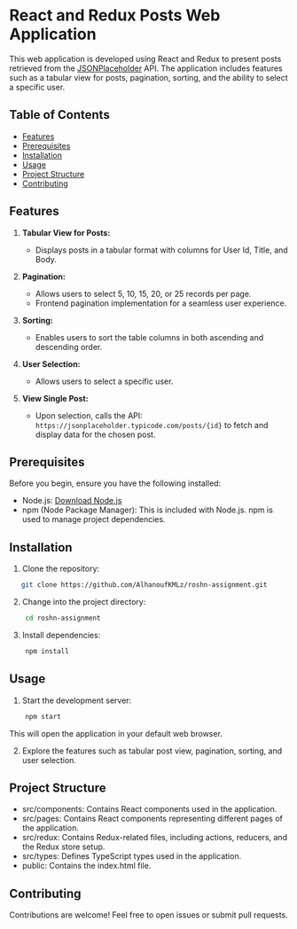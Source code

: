 # React and Redux Posts Web Application

This web application is developed using React and Redux to present posts retrieved from the [JSONPlaceholder](https://jsonplaceholder.typicode.com/) API. The application includes features such as a tabular view for posts, pagination, sorting, and the ability to select a specific user.

## Table of Contents

- [Features](#features)
- [Prerequisites](#prerequisites)
- [Installation](#installation)
- [Usage](#usage)
- [Project Structure](#project-structure)
- [Contributing](#contributing)

## Features

1. **Tabular View for Posts:**
   - Displays posts in a tabular format with columns for User Id, Title, and Body.

2. **Pagination:**
   - Allows users to select 5, 10, 15, 20, or 25 records per page.
   - Frontend pagination implementation for a seamless user experience.

3. **Sorting:**
   - Enables users to sort the table columns in both ascending and descending order.

4. **User Selection:**
   - Allows users to select a specific user.

5. **View Single Post:**
   - Upon selection, calls the API: `https://jsonplaceholder.typicode.com/posts/{id}` to fetch and display data for the chosen post.

## Prerequisites

Before you begin, ensure you have the following installed:

- Node.js: [Download Node.js](https://nodejs.org/)
- npm (Node Package Manager): This is included with Node.js. npm is used to manage project dependencies.

## Installation

1. Clone the repository:

```bash
   git clone https://github.com/AlhanoufKMLz/roshn-assignment.git
```

2. Change into the project directory:

```bash
    cd roshn-assignment
```

3. Install dependencies:

```bash
    npm install
```

## Usage

1. Start the development server:

```bash
    npm start
```
This will open the application in your default web browser.

2. Explore the features such as tabular post view, pagination, sorting, and user selection.

## Project Structure

- src/components: Contains React components used in the application.
- src/pages: Contains React components representing different pages of the application.
- src/redux: Contains Redux-related files, including actions, reducers, and the Redux store setup.
- src/types: Defines TypeScript types used in the application.
- public: Contains the index.html file.

## Contributing

Contributions are welcome! Feel free to open issues or submit pull requests.